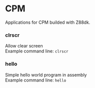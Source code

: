 # CPM
 Applications for CPM builded with Z88dk.  

 ### clrscr  
 Allow clear screen  
 Example command line: `clrscr`  

 ### hello  
 Simple hello world program in assembly  
 Example command line: `hello` 
